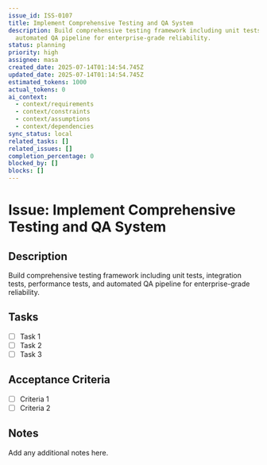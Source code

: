 ```yaml
---
issue_id: ISS-0107
title: Implement Comprehensive Testing and QA System
description: Build comprehensive testing framework including unit tests, integration tests, performance tests, and
  automated QA pipeline for enterprise-grade reliability.
status: planning
priority: high
assignee: masa
created_date: 2025-07-14T01:14:54.745Z
updated_date: 2025-07-14T01:14:54.745Z
estimated_tokens: 1000
actual_tokens: 0
ai_context:
  - context/requirements
  - context/constraints
  - context/assumptions
  - context/dependencies
sync_status: local
related_tasks: []
related_issues: []
completion_percentage: 0
blocked_by: []
blocks: []
---
```


# Issue: Implement Comprehensive Testing and QA System

## Description
Build comprehensive testing framework including unit tests, integration tests, performance tests, and automated QA pipeline for enterprise-grade reliability.

## Tasks
- [ ] Task 1
- [ ] Task 2
- [ ] Task 3

## Acceptance Criteria
- [ ] Criteria 1
- [ ] Criteria 2

## Notes
Add any additional notes here.
